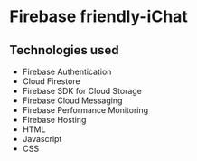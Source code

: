 # Firebase friendly-iChat


## Technologies used
- Firebase Authentication
- Cloud Firestore
- Firebase SDK for Cloud Storage
- Firebase Cloud Messaging
- Firebase Performance Monitoring
- Firebase Hosting
- HTML
- Javascript
- CSS
